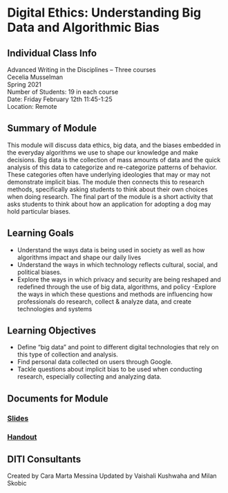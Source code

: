 # Digital Ethics: Understanding Big Data and Algorithmic Bias

## Individual Class Info
Advanced Writing in the Disciplines – Three courses
<br>
Cecelia Musselman
<br>
Spring 2021
<br>
Number of Students: 19 in each course
<br>
Date: Friday February 12th 11:45-1:25
<br>
Location: Remote

## Summary of Module
This module will discuss data ethics, big data, and the biases embedded in the everyday algorithms we use to shape our knowledge and make decisions. Big data is the collection of mass amounts of data and the quick analysis of this data to categorize and re-categorize patterns of behavior. These categories often have underlying ideologies that may or may not demonstrate implicit bias. The module then connects this to research methods, specifically asking students to think about their own choices when doing research. The final part of the module is a short activity that asks students to think about how an application for adopting a dog may hold particular biases.

## Learning Goals
- Understand the ways data is being used in society as well as how algorithms impact and shape our daily lives
- Understand the ways in which technology reflects cultural, social, and political biases.
- Explore the ways in which privacy and security are being reshaped and redefined through the use of big data, algorithms, and policy
 -Explore the ways in which these questions and methods are influencing how professionals do research, collect & analyze data, and create technologies and systems

## Learning Objectives
- Define “big data” and point to different digital technologies that rely on this type of collection and analysis.
- Find personal data collected on users through Google.
- Tackle questions about implicit bias to be used when conducting research, especially collecting and analyzing data.

## Documents for Module

### [Slides](https://github.com/NULabNortheastern/digitalassignmentshowcase/blob/master/data_ethics/advanced_writing-spring2021-musselman/Slides.pdf)

### [Handout](https://github.com/NULabNortheastern/digitalassignmentshowcase/blob/master/data_ethics/advanced_writing-spring2021-musselman/Handout-adopt_or_not.pdf)

## DITI Consultants
Created by Cara Marta Messina
Updated by Vaishali Kushwaha and Milan Skobic
